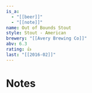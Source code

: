 ```yaml
---
is_a:
  - "[[beer]]"
  - "[[note]]"
name: Out of Bounds Stout
style: Stout - American
brewery: "[[Avery Brewing Co]]"
abv: 6.3
rating: 👍
last: "[[2016-02]]"
---
```

# Notes

